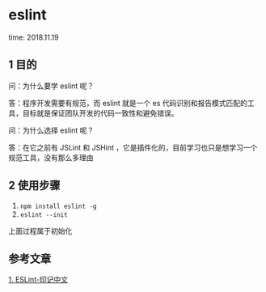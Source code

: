 # eslint

time: 2018.11.19

## 1 目的

问：为什么要学 eslint 呢？

答：程序开发需要有规范，而 eslint 就是一个 es 代码识别和报告模式匹配的工具，目标就是保证团队开发的代码一致性和避免错误。

问：为什么选择 eslint 呢？

答：在它之前有 JSLint 和 JSHint ，它是插件化的，目前学习也只是想学习一个规范工具，没有那么多理由

## 2 使用步骤

1. `npm install eslint -g`
2. `eslint --init`

上面过程属于初始化

## 参考文章

[1. ESLint-印记中文](https://cn.eslint.org/docs/user-guide/getting-started)
